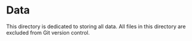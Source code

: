 # Data

This directory is dedicated to storing all data.
All files in this directory are excluded from Git version control.
